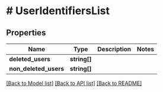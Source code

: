 # # UserIdentifiersList

## Properties

Name | Type | Description | Notes
------------ | ------------- | ------------- | -------------
**deleted_users** | **string[]** |  |
**non_deleted_users** | **string[]** |  |

[[Back to Model list]](../../README.md#models) [[Back to API list]](../../README.md#endpoints) [[Back to README]](../../README.md)
